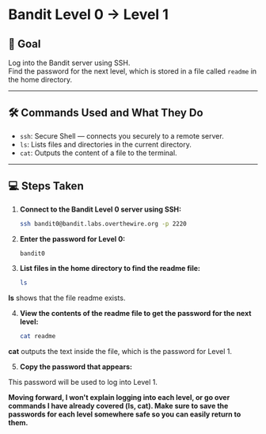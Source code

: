 
# Bandit Level 0 → Level 1

## 🎯 Goal
Log into the Bandit server using SSH.  
Find the password for the next level, which is stored in a file called `readme` in the home directory.

---

## 🛠️ Commands Used and What They Do

- `ssh`: Secure Shell — connects you securely to a remote server.
- `ls`: Lists files and directories in the current directory.
- `cat`: Outputs the content of a file to the terminal.

---

## 💻 Steps Taken

1. **Connect to the Bandit Level 0 server using SSH:**  
   ```bash
   ssh bandit0@bandit.labs.overthewire.org -p 2220

2. **Enter the password for Level 0:**
   ```bash
   bandit0
3. **List files in the home directory to find the readme file:**
     ```bash
   ls
**ls** shows that the file readme exists.
     
4. **View the contents of the readme file to get the password for the next level:**
   ```bash
   cat readme
**cat** outputs the text inside the file, which is the password for Level 1.  

5. **Copy the password that appears:**
   
This password will be used to log into Level 1.

**Moving forward, I won't explain logging into each level, or go over commands I have already covered (ls, cat). Make sure to save the passwords for each level somewhere safe so you can easily return to them.**

   
